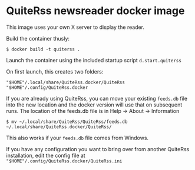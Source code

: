 # QuiteRss newsreader docker image

This image uses your own X server to display the reader.

Build the container thusly:

```
$ docker build -t quiterss .
```

Launch the container using the included startup script `d.start.quiterss`

On first launch, this creates two folders:

```
"$HOME"/.local/share/QuiteRss.docker/QuiteRss
"$HOME"/.config/QuiteRss.docker
```

If you are already using QuiteRss, you can move your existing `feeds.db` file into the new location and the docker version will use that on subsequent runs. The location of the feeds.db file is in Help -> About -> Information

```
$ mv ~/.local/share/QuiteRss/QuiteRss/feeds.db ~/.local/share/QuiteRss.docker/QuiteRss/
```

This also works if your `feeds.db` file comes from Windows.

If you have any configuration you want to bring over from another QuiteRss installation, edit the config file at `"$HOME"/.config/QuiteRss.docker/QuiteRss.ini`